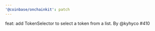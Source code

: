 ```yaml
---
'@coinbase/onchainkit': patch
---
```


feat: add TokenSelector to select a token from a list. By @kyhyco #410
